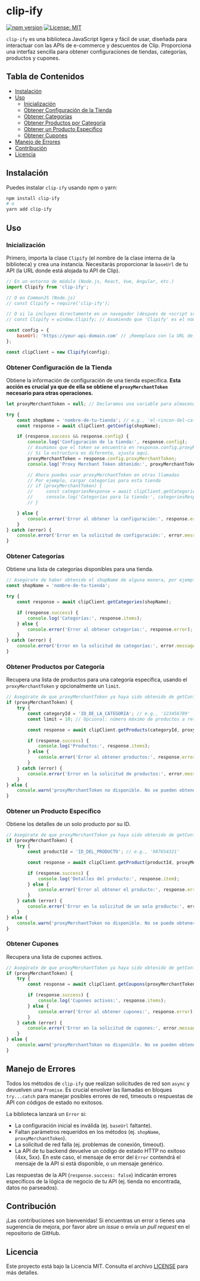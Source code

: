 # clip-ify

[![npm version](https://badge.fury.io/js/clip-ify.svg)](https://www.npmjs.com/package/clip-ify)
[![License: MIT](https://img.shields.io/badge/License-MIT-yellow.svg)](https://opensource.org/licenses/MIT)

`clip-ify` es una biblioteca JavaScript ligera y fácil de usar, diseñada para interactuar con las APIs de e-commerce y descuentos de Clip. Proporciona una interfaz sencilla para obtener configuraciones de tiendas, categorías, productos y cupones.

## Tabla de Contenidos

*   [Instalación](#instalación)
*   [Uso](#uso)
    *   [Inicialización](#inicialización)
    *   [Obtener Configuración de la Tienda](#obtener-configuración-de-la-tienda)
    *   [Obtener Categorías](#obtener-categorías)
    *   [Obtener Productos por Categoría](#obtener-productos-por-categoría)
    *   [Obtener un Producto Específico](#obtener-un-producto-específico)
    *   [Obtener Cupones](#obtener-cupones)
*   [Manejo de Errores](#manejo-de-errores)
*   [Contribución](#contribución)
*   [Licencia](#licencia)

## Instalación

Puedes instalar `clip-ify` usando npm o yarn:

```bash
npm install clip-ify
# o
yarn add clip-ify
```

## Uso

### Inicialización

Primero, importa la clase `Clipify` (el nombre de la clase interna de la biblioteca) y crea una instancia. Necesitarás proporcionar la `baseUrl` de tu API (la URL donde está alojada tu API de Clip).

```javascript
// En un entorno de módulo (Node.js, React, Vue, Angular, etc.)
import Clipify from 'clip-ify';

// O en CommonJS (Node.js)
// const Clipify = require('clip-ify');

// O si la incluyes directamente en un navegador (después de <script src="path/to/clip-ify.min.js"></script>)
// const Clipify = window.Clipify; // Asumiendo que 'Clipify' es el nombre global expuesto

const config = {
    baseUrl: 'https://your-api-domain.com' // ¡Reemplaza con la URL de tu API!
};

const clipClient = new Clipify(config);
```

### Obtener Configuración de la Tienda

Obtiene la información de configuración de una tienda específica. **Esta acción es crucial ya que de ella se obtiene el `proxyMerchantToken` necesario para otras operaciones.**

```javascript
let proxyMerchantToken = null; // Declaramos una variable para almacenar el token

try {
    const shopName = 'nombre-de-tu-tienda'; // e.g., 'el-rincon-del-cafe'
    const response = await clipClient.getConfig(shopName);

    if (response.success && response.config) {
        console.log('Configuración de la tienda:', response.config);
        // Asumimos que el token se encuentra en response.config.proxyMerchantToken
        // Si la estructura es diferente, ajusta aquí.
        proxyMerchantToken = response.config.proxyMerchantToken;
        console.log('Proxy Merchant Token obtenido:', proxyMerchantToken);

        // Ahora puedes usar proxyMerchantToken en otras llamadas
        // Por ejemplo, cargar categorías para esta tienda
        // if (proxyMerchantToken) {
        //     const categoriesResponse = await clipClient.getCategories(shopName);
        //     console.log('Categorías para la tienda:', categoriesResponse.items);
        // }

    } else {
        console.error('Error al obtener la configuración:', response.error);
    }
} catch (error) {
    console.error('Error en la solicitud de configuración:', error.message);
}
```

### Obtener Categorías

Obtiene una lista de categorías disponibles para una tienda.

```javascript
// Asegúrate de haber obtenido el shopName de alguna manera, por ejemplo, de la URL o configuración.
const shopName = 'nombre-de-tu-tienda';

try {
    const response = await clipClient.getCategories(shopName);

    if (response.success) {
        console.log('Categorías:', response.items);
    } else {
        console.error('Error al obtener categorías:', response.error);
    }
} catch (error) {
    console.error('Error en la solicitud de categorías:', error.message);
}
```

### Obtener Productos por Categoría

Recupera una lista de productos para una categoría específica, usando el `proxyMerchantToken` y opcionalmente un `limit`.

```javascript
// Asegúrate de que proxyMerchantToken ya haya sido obtenido de getConfig()
if (proxyMerchantToken) {
    try {
        const categoryId = 'ID_DE_LA_CATEGORIA'; // e.g., '123456789'
        const limit = 10; // Opcional: número máximo de productos a retornar

        const response = await clipClient.getProducts(categoryId, proxyMerchantToken, limit);

        if (response.success) {
            console.log('Productos:', response.items);
        } else {
            console.error('Error al obtener productos:', response.error);
        }
    } catch (error) {
        console.error('Error en la solicitud de productos:', error.message);
    }
} else {
    console.warn('proxyMerchantToken no disponible. No se pueden obtener productos.');
}
```

### Obtener un Producto Específico

Obtiene los detalles de un solo producto por su ID.

```javascript
// Asegúrate de que proxyMerchantToken ya haya sido obtenido de getConfig()
if (proxyMerchantToken) {
    try {
        const productId = 'ID_DEL_PRODUCTO'; // e.g., '987654321'

        const response = await clipClient.getProduct(productId, proxyMerchantToken);

        if (response.success) {
            console.log('Detalles del producto:', response.item);
        } else {
            console.error('Error al obtener el producto:', response.error);
        }
    } catch (error) {
        console.error('Error en la solicitud de un solo producto:', error.message);
    }
} else {
    console.warn('proxyMerchantToken no disponible. No se puede obtener el producto.');
}
```

### Obtener Cupones

Recupera una lista de cupones activos.

```javascript
// Asegúrate de que proxyMerchantToken ya haya sido obtenido de getConfig()
if (proxyMerchantToken) {
    try {
        const response = await clipClient.getCoupons(proxyMerchantToken);

        if (response.success) {
            console.log('Cupones activos:', response.items);
        } else {
            console.error('Error al obtener cupones:', response.error);
        }
    } catch (error) {
        console.error('Error en la solicitud de cupones:', error.message);
    }
} else {
    console.warn('proxyMerchantToken no disponible. No se pueden obtener cupones.');
}
```

## Manejo de Errores

Todos los métodos de `clip-ify` que realizan solicitudes de red son `async` y devuelven una `Promise`. Es crucial envolver las llamadas en bloques `try...catch` para manejar posibles errores de red, timeouts o respuestas de API con códigos de estado no exitosos.

La biblioteca lanzará un `Error` si:
*   La configuración inicial es inválida (ej. `baseUrl` faltante).
*   Faltan parámetros requeridos en los métodos (ej. `shopName`, `proxyMerchantToken`).
*   La solicitud de red falla (ej. problemas de conexión, timeout).
*   La API de tu backend devuelve un código de estado HTTP no exitoso (4xx, 5xx). En este caso, el mensaje de error del `Error` contendrá el mensaje de la API si está disponible, o un mensaje genérico.

Las respuestas de la API (`response.success: false`) indicarán errores específicos de la lógica de negocio de tu API (ej. tienda no encontrada, datos no parseados).

## Contribución

¡Las contribuciones son bienvenidas! Si encuentras un error o tienes una sugerencia de mejora, por favor abre un *issue* o envía un *pull request* en el repositorio de GitHub.

## Licencia

Este proyecto está bajo la Licencia MIT. Consulta el archivo [LICENSE](LICENSE) para más detalles.